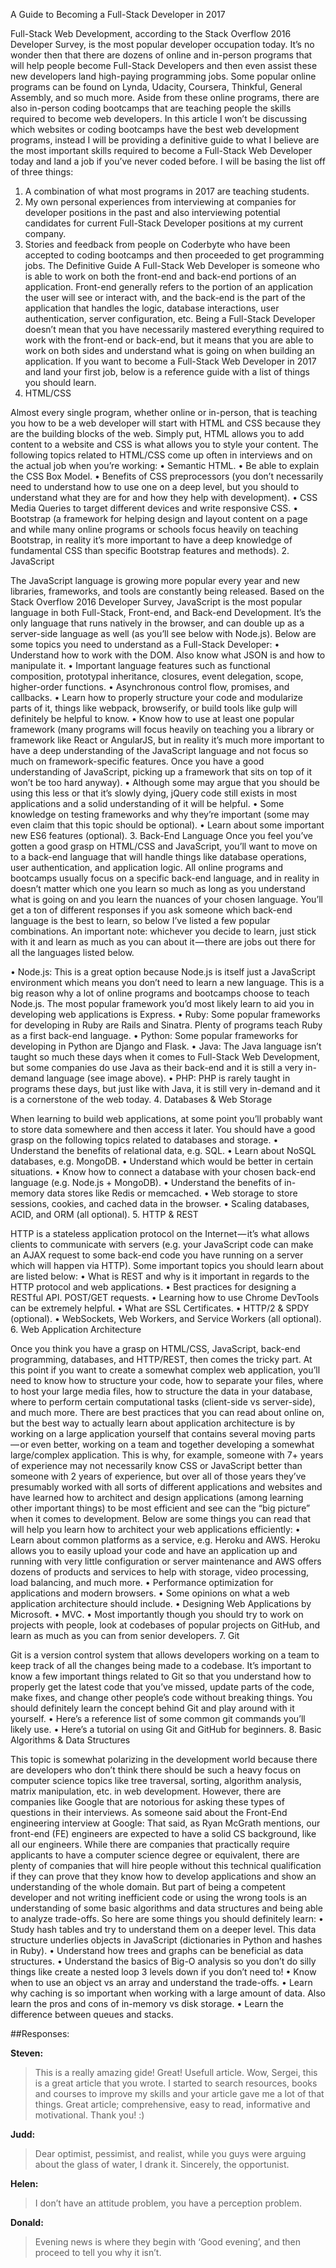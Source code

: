 A Guide to Becoming a Full-Stack Developer in 2017
 
Full-Stack Web Development, according to the Stack Overflow 2016 Developer Survey, is the most popular developer occupation today. It’s no wonder then that there are dozens of online and in-person programs that will help people become Full-Stack Developers and then even assist these new developers land high-paying programming jobs.
Some popular online programs can be found on Lynda, Udacity, Coursera, Thinkful, General Assembly, and so much more. Aside from these online programs, there are also in-person coding bootcamps that are teaching people the skills required to become web developers.
In this article I won’t be discussing which websites or coding bootcamps have the best web development programs, instead I will be providing a definitive guide to what I believe are the most important skills required to become a Full-Stack Web Developer today and land a job if you’ve never coded before. I will be basing the list off of three things:
1.	A combination of what most programs in 2017 are teaching students.
2.	My own personal experiences from interviewing at companies for developer positions in the past and also interviewing potential candidates for current Full-Stack Developer positions at my current company.
3.	Stories and feedback from people on Coderbyte who have been accepted to coding bootcamps and then proceeded to get programming jobs.
The Definitive Guide
A Full-Stack Web Developer is someone who is able to work on both the front-end and back-end portions of an application. Front-end generally refers to the portion of an application the user will see or interact with, and the back-end is the part of the application that handles the logic, database interactions, user authentication, server configuration, etc. Being a Full-Stack Developer doesn’t mean that you have necessarily mastered everything required to work with the front-end or back-end, but it means that you are able to work on both sides and understand what is going on when building an application.
If you want to become a Full-Stack Web Developer in 2017 and land your first job, below is a reference guide with a list of things you should learn.
1. HTML/CSS
 
Almost every single program, whether online or in-person, that is teaching you how to be a web developer will start with HTML and CSS because they are the building blocks of the web. Simply put, HTML allows you to add content to a website and CSS is what allows you to style your content. The following topics related to HTML/CSS come up often in interviews and on the actual job when you’re working:
•	Semantic HTML.
•	Be able to explain the CSS Box Model.
•	Benefits of CSS preprocessors (you don’t necessarily need to understand how to use one on a deep level, but you should to understand what they are for and how they help with development).
•	CSS Media Queries to target different devices and write responsive CSS.
•	Bootstrap (a framework for helping design and layout content on a page and while many online programs or schools focus heavily on teaching Bootstrap, in reality it’s more important to have a deep knowledge of fundamental CSS than specific Bootstrap features and methods).
2. JavaScript
 
The JavaScript language is growing more popular every year and new libraries, frameworks, and tools are constantly being released. Based on the Stack Overflow 2016 Developer Survey, JavaScript is the most popular language in both Full-Stack, Front-end, and Back-end Development. It’s the only language that runs natively in the browser, and can double up as a server-side language as well (as you’ll see below with Node.js). Below are some topics you need to understand as a Full-Stack Developer:
•	Understand how to work with the DOM. Also know what JSON is and how to manipulate it.
•	Important language features such as functional composition, prototypal inheritance, closures, event delegation, scope, higher-order functions.
•	Asynchronous control flow, promises, and callbacks.
•	Learn how to properly structure your code and modularize parts of it, things like webpack, browserify, or build tools like gulp will definitely be helpful to know.
•	Know how to use at least one popular framework (many programs will focus heavily on teaching you a library or framework like React or AngularJS, but in reality it’s much more important to have a deep understanding of the JavaScript language and not focus so much on framework-specific features. Once you have a good understanding of JavaScript, picking up a framework that sits on top of it won’t be too hard anyway).
•	Although some may argue that you should be using this less or that it’s slowly dying, jQuery code still exists in most applications and a solid understanding of it will be helpful.
•	Some knowledge on testing frameworks and why they’re important (some may even claim that this topic should be optional).
•	Learn about some important new ES6 features (optional).
3. Back-End Language
Once you feel you’ve gotten a good grasp on HTML/CSS and JavaScript, you’ll want to move on to a back-end language that will handle things like database operations, user authentication, and application logic. All online programs and bootcamps usually focus on a specific back-end language, and in reality in doesn’t matter which one you learn so much as long as you understand what is going on and you learn the nuances of your chosen language. You’ll get a ton of different responses if you ask someone which back-end language is the best to learn, so below I’ve listed a few popular combinations. An important note: whichever you decide to learn, just stick with it and learn as much as you can about it — there are jobs out there for all the languages listed below.
 
•	Node.js: This is a great option because Node.js is itself just a JavaScript environment which means you don’t need to learn a new language. This is a big reason why a lot of online programs and bootcamps choose to teach Node.js. The most popular framework you’d most likely learn to aid you in developing web applications is Express.
•	Ruby: Some popular frameworks for developing in Ruby are Rails and Sinatra. Plenty of programs teach Ruby as a first back-end language.
•	Python: Some popular frameworks for developing in Python are Django and Flask.
•	Java: The Java language isn’t taught so much these days when it comes to Full-Stack Web Development, but some companies do use Java as their back-end and it is still a very in-demand language (see image above).
•	PHP: PHP is rarely taught in programs these days, but just like with Java, it is still very in-demand and it is a cornerstone of the web today.
4. Databases & Web Storage
 
When learning to build web applications, at some point you’ll probably want to store data somewhere and then access it later. You should have a good grasp on the following topics related to databases and storage.
•	Understand the benefits of relational data, e.g. SQL.
•	Learn about NoSQL databases, e.g. MongoDB.
•	Understand which would be better in certain situations.
•	Know how to connect a database with your chosen back-end language (e.g. Node.js + MongoDB).
•	Understand the benefits of in-memory data stores like Redis or memcached.
•	Web storage to store sessions, cookies, and cached data in the browser.
•	Scaling databases, ACID, and ORM (all optional).
5. HTTP & REST
 
HTTP is a stateless application protocol on the Internet — it’s what allows clients to communicate with servers (e.g. your JavaScript code can make an AJAX request to some back-end code you have running on a server which will happen via HTTP). Some important topics you should learn about are listed below:
•	What is REST and why is it important in regards to the HTTP protocol and web applications.
•	Best practices for designing a RESTful API. POST/GET requests.
•	Learning how to use Chrome DevTools can be extremely helpful.
•	What are SSL Certificates.
•	HTTP/2 & SPDY (optional).
•	WebSockets, Web Workers, and Service Workers (all optional).
6. Web Application Architecture
 
Once you think you have a grasp on HTML/CSS, JavaScript, back-end programming, databases, and HTTP/REST, then comes the tricky part. At this point if you want to create a somewhat complex web application, you’ll need to know how to structure your code, how to separate your files, where to host your large media files, how to structure the data in your database, where to perform certain computational tasks (client-side vs server-side), and much more.
There are best practices that you can read about online on, but the best way to actually learn about application architecture is by working on a large application yourself that contains several moving parts — or even better, working on a team and together developing a somewhat large/complex application.
This is why, for example, someone with 7+ years of experience may not necessarily know CSS or JavaScript better than someone with 2 years of experience, but over all of those years they’ve presumably worked with all sorts of different applications and websites and have learned how to architect and design applications (among learning other important things) to be most efficient and see can the “big picture” when it comes to development. Below are some things you can read that will help you learn how to architect your web applications efficiently:
•	Learn about common platforms as a service, e.g. Heroku and AWS. Heroku allows you to easily upload your code and have an application up and running with very little configuration or server maintenance and AWS offers dozens of products and services to help with storage, video processing, load balancing, and much more.
•	Performance optimization for applications and modern browsers.
•	Some opinions on what a web application architecture should include.
•	Designing Web Applications by Microsoft.
•	MVC.
•	Most importantly though you should try to work on projects with people, look at codebases of popular projects on GitHub, and learn as much as you can from senior developers.
7. Git
 
Git is a version control system that allows developers working on a team to keep track of all the changes being made to a codebase. It’s important to know a few important things related to Git so that you understand how to properly get the latest code that you’ve missed, update parts of the code, make fixes, and change other people’s code without breaking things. You should definitely learn the concept behind Git and play around with it yourself.
•	Here’s a reference list of some common git commands you’ll likely use.
•	Here’s a tutorial on using Git and GitHub for beginners.
8. Basic Algorithms & Data Structures
 
This topic is somewhat polarizing in the development world because there are developers who don’t think there should be such a heavy focus on computer science topics like tree traversal, sorting, algorithm analysis, matrix manipulation, etc. in web development. However, there are companies like Google that are notorious for asking these types of questions in their interviews. As someone said about the Front-End engineering interview at Google:
That said, as Ryan McGrath mentions, our front-end (FE) engineers are expected to have a solid CS background, like all our engineers.
While there are companies that practically require applicants to have a computer science degree or equivalent, there are plenty of companies that will hire people without this technical qualification if they can prove that they know how to develop applications and show an understanding of the whole domain. But part of being a competent developer and not writing inefficient code or using the wrong tools is an understanding of some basic algorithms and data structures and being able to analyze trade-offs. So here are some things you should definitely learn:
•	Study hash tables and try to understand them on a deeper level. This data structure underlies objects in JavaScript (dictionaries in Python and hashes in Ruby).
•	Understand how trees and graphs can be beneficial as data structures.
•	Understand the basics of Big-O analysis so you don’t do silly things like create a nested loop 3 levels down if you don’t need to!
•	Know when to use an object vs an array and understand the trade-offs.
•	Learn why caching is so important when working with a large amount of data. Also learn the pros and cons of in-memory vs disk storage.
•	Learn the difference between queues and stacks.







##Responses:

**Steven:**
>This is a really amazing gide! 
>Great! Usefull article. 
>Wow, Sergei, this is a great article that you wrote. I started to search resources, books and courses to improve my skills and your article gave me a lot of that things.
>Great article; comprehensive, easy to read, informative and motivational. Thank you! :)


**Judd:**
>Dear optimist, pessimist, and realist, while you guys were arguing about the glass of water, I drank it.
>Sincerely, the opportunist.



**Helen:**
>I don’t have an attitude problem, you have a perception problem.



**Donald:**
>Evening news is where they begin with ‘Good evening’, and then proceed to tell you why it isn’t.




